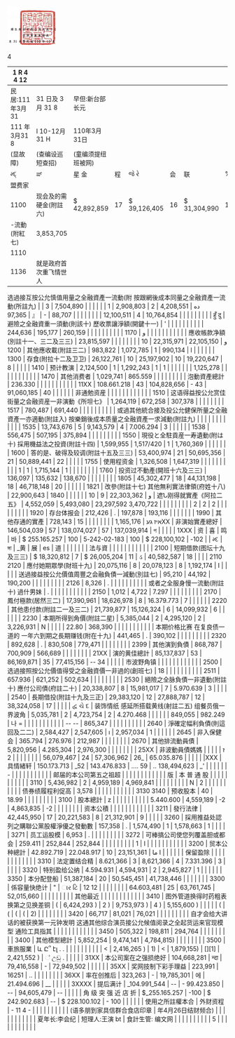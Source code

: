 

![0_image_0.png](0_image_0.png)

4

| 1 R 4 4 12                                     |                                                    |                    |               |              |               |                |              |     |               |      |
|------------------------------------------------|----------------------------------------------------|--------------------|---------------|--------------|---------------|----------------|--------------|-----|---------------|------|
| 民居:111年3月 31                               | 31 日及 3 月 31 8                                  | 早但:新台部长元    |               |              |               |                |              |     |               |      |
| 111 年3月31 8                                  | I 10-12月31 H                                      | 110年3月31日       |               |              |               |                |              |     |               |      |
| (显故障)                                       | (查编设巡短查招)                                   | (童编须提纽班被网) |               |              |               |                |              |     |               |      |
| મ્દ્                                             | ಷ್                                                  | 星 金              | 程            | જે રે          | 会            | 联             | %            | 全  | 程            | જર   |
| 盟费家                                         |                                                    |                    |               |              |               |                |              |     |               |      |
| 1100                                           | 现会及的需硬金(附註六)                             | $ 42,892,859       | 17            | $ 39,126,405 | 16            | $ 31,304,990   | 14           |     |               |      |
| -流動(附紅七)                                  | 3,853,705                                          |                    |               |              |               |                |              |     |               |      |
| 1110
1136                                                | 就是政府首次重飞情世人
选過接互按公允慎值用量之全融資產一流動(附
按跟網後成本同量之全融資產一流動(所註九)                                                    | ﺩﻩ                 | 4,208,551     | 2            | 2,908,803     | 1              |              |     |               |      |
| 7,504,890                                      | 3                                                  | 10,764,854         | 4             | 12,100,511   |               |                |              |     |               |      |
| 88,707                                         | -                                                  | 『                 | 97,365        |              |               |                |              |     |               |      |
| हुँ दु                                            | 避險之全融資重一須動(則該十)
歷收票讓淨額(開鍵十一)                                                    | '                  |               |              |               |                |              |     |               |      |
| 244,636                                        | 195,177                                            | 260,159            |               |              |               |                |              |     |               |      |
| 1170                                           | ﻭ                                                  |                    |               |              |               |                |              |     |               |      |
| 應收帳款净額(別註十一、三二及三三)             | 23,815,597                                         | ﻭ                  | 22,105,150    | 22,315,971   | 10            |                |              |     |               |      |
| 1200                                           | 其他應收載(附註三二)                               | 983,822            | 1,072,785     | 1            | 990,134       | l              |              |     |               |      |
| 1300                                           | 存食(附拉十二及卫卫)                               | 26,122,761         | 10            | 25,197,902   | 10            | 19,220,647     | 8            |     |               |      |
| 1410                                           | 预计教演                                           | 2,124,500          | 1             | 1,292,243    | 1             | 1              |              |     |               |      |
|                                                | 1,125,278                                          |                    |               |              |               |                |              |     |               |      |
| 1470                                           | 其他消费者                                         | 1,029,741          | 865.559       |              |               |                |              |     |               |      |
| 泡動資產總計                                   | 236.330                                            |                    |               |              |               |                |              |     |               |      |
| 11XX                                           | 108.661.218                                        | 43                 | 104,828,656   | - 43         | 91,060,185    | 40             |              |     |               |      |
| 非通勉资産                                     |                                                    |                    |               |              |               |                |              |     |               |      |
| 1510                                           | 这语得益按公允赏佳街量之会融资産一非演動《所坦七》 | 1,264,119          | 672,258       | 307,378      |               |                |              |     |               |      |
| 1517                                           | 780,487                                            | 691,440            |               |              |               |                |              |     |               |      |
| 或過其他統合接及投公允健保所量之全融資產一亦適動(附註入)
按樂銷後成本质量之全融資產一求減動(附註九)                                                |                                                    |                    |               |              |               |                |              |     |               |      |
| 1535                                           | 13,743,676                                         | 5                  | 9,143,579     | 4            | 7.006.294     | 3              |              |     |               |      |
| 1538                                           | 556,475                                            | 507,195            | 375,894       |              |               |                |              |     |               |      |
| 1550                                           | 現役と全駐貢産一寿遺動(附は十)
採用機益法之投資(附註十四)                                                    | 1,599,955          | 1,517/420     | 1            | 1,760,369     |                |              |     |               |      |
| 1600                                           | 答的是、破得及较调(附註十五及三三)                 | 53,400,974         | 21            | 50,695,356   | 21            | 50,889,441     | 22           |     |               |      |
| 1755                                           | 使用程资金                                         | 1,326,508          | 1,647,319     |              |               |                |              |     |               |      |
|                                                | 1                                                  | 1                  | 1,715,144     | 1            |               |                |              |     |               |      |
| 1760                                           | 投资过不動產(開班十六及三三)                       | 136,097            | 135,632       | 138,670      |               |                |              |     |               |      |
| 1805                                           | 45,302,477                                         | 18                 | 44,131,198    | 18           | 46,718,148    | 20             |              |     |               |      |
| 1821                                           | 改參(附註十七)
其他無利實法律領(府姓十八)                                                    | 22,900,643         | ﻭ             | 22,303,362   | 9             | 10             |              |     |               |      |
| 1840                                           | 遮Ն刚得就實產《阿拉二五》                          | 4,552,059          | 5,493,080     | 23,297,592
  3,470,722              |               |                |              |     |               |      |
|                                                | 2                                                  | 2                  | 2             |              |               |                |              |     |               |      |
| 1920                                           | 存台体报会                                         | 212,426            | .             | 197,878      | 193,116       |                |              |     |               |      |
| 1990                                           | 其他存通的實產                                     | 728,143            | איז גע        | 1,165,176    |               |                |              |     |               |      |
| 15XX                                           | 非演始實產總好                                     | 146,504,039        | 57            | 138,074,027  | 57            | 137,039,914    | প            |     |               |      |
| 1XXX                                           | 资                                                 | 喜                 | 鸣            | 바           | $ 255.165.257 | 100            | 5-242-02-183 | 100 | $ 228,100,102 | -102 |
| મ્દ                                             | ঙ্গা                                                 | _黄                | 展            | es           | 道            |                |              |     |               |      |
| 法与資                                         |                                                    |                    |               |              |               |                |              |     |               |      |
| 2100                                           | 短期借款(图坛十九及三三)                           | $ 18,320,812       | 7             | $ 26,005,204 | 11            | ડ              | 40,582,587   | 18  |               |      |
| 2110
2120                                                | 應付她期眾學(財班十九)                             | 20,075,116         | 8             | 20,078,123   | 8             | 1,192,174      | I            |     |               |      |
| 送過接益按公允價值周豐之会融負債一減動(別註七) | 95,210                                             | 44,192             | 190,200       |              |               |                |              |     |               |      |
| 2126                                           | 8,326                                              | .                  |               |              |               |                |              |     |               |      |
| 或者之全服身慢一流動(附註十)
 過什男妹                                                | .                                                  |                    |               |              |               |                |              |     |               |      |
| 2150                                           | 1,012                                              | 4,722              | 7.297         |              |               |                |              |     |               |      |
| 2170                                           | 鳳付極款(居然三二)                                 | 17,390,961         | 18,626,978    | 8            | 16.379.773    | 7              |              |     |               |      |
| 2220                                           | 其他患付款(附註二一及三二)                         | 21,739,877         | 15,126,324    | 6            | 14,099,932    | 6              |              |     |               |      |
| 2230                                           | 本期所得到角價(附註二星)                           | 5,385,044          | 2             | 4,295,120    | 2             | 3,226,931      | N            |     |               |      |
| 22.80                                          | 368,390                                            |                    |               |              |               |                |              |     |               |      |
| 本期价格比赛
在复良债一道的
一年六到期之長期赚钱(附在十九)                                                | 441,465                                            | .                  | 390,102       |              |               |                |              |     |               |      |
| 2320                                           | 892,628                                            | .                  | 830,508       | 779,471      |               |                |              |     |               |      |
| 2399                                           | 其他演到負債                                       | 868,787            | 700,909       | 566,689      |               |                |              |     |               |      |
| 21XX                                           | 演的黄佳總計                                       | 85,137,837         | 53            | 86,169,871   | 35            | 77,415,156     | -- 34        |     |               |      |
| 市波野角镇                                     |                                                    |                    |               |              |               |                |              |     |               |      |
| 2500                                           | 选過接照按公允價值得受之金融資價一非過的(創班七)   | 18                 |               |              |               |                |              |     |               |      |
| 2511                                           | 657.936                                            | 621,252            | 502,634       |              |               |                |              |     |               |      |
| 2530                                           | 絕險之全脉負債一非遺動(附註十)
應付公司債(府註二十)                                                    | 20,338,807         | 8             | 15,981,017   | 7             | 5.970.639      | 3            |     |               |      |
| 2540                                           | 長期借投(附註十九及三正)                           | 29,383,120         | 12            | 27,888,787   | 12            | 38,324,058     | 17           |     |               |      |
| દ્વ ચે દ                                         | 装饰情纸
感延所搭载黄线(射註二五)
组餐员俄一界波角                                                    | 5,035,781          | 2             | 4,723,754    | 2             | 4.270.468      |              |     |               |      |
| 849,055                                        | 982.249                                            | 나 =               |               |              |               |                |              |     |               |      |
|                                                | -- --                                              | 865,347            |               |              |               |                |              |     |               |      |
| 2640                                           | 淨確定幅利負債(則這回及二二)                       | 2,584,427          | 2,547,605     | ı            | 2,957,034     | 1              |              |     |               |      |
| 2645                                           | 非入保健会                                         | 365.794            | 276.976       | 212,987      |               |                |              |     |               |      |
| 2670                                           | 其他排流動員債                                     | 5,820,956          | 4.285,304     | 2,976,300    |               |                |              |     |               |      |
| 25XX                                           | 非波動員債媽媽                                     | ז                  |               |              |               |                |              |     |               |      |
| 65.035.876                                     | _26                                                | 57,306,962         | 24            | 56,079,467   |               |                |              |     |               |      |
| 2XXX                                           | 具情緒轩                                           | 150.173.713        | _52           | 143.476.833  | .... 59       | .. 138,494,623 | _'           |     |               |      |
|                                                | -                                                  |                    |               |              |               |                |              |     |               |      |
| 邮届的本公司第五之祖超                         |                                                    |                    |               |              |               |                |              |     |               |      |
| 版                                             | 本
普 通 股                                                    |                    |               |              |               |                |              |     |               |      |
| 3110                                           | 5,436,982                                          | 2                  | 4,959,189     | 4,969,841    |               |                |              |     |               |      |
|                                                | N                                                  | 2                  |               |              |               |                |              |     |               |      |
| 债券绩履程利促高                               | 3,578                                              |                    |               |              |               |                |              |     |               |      |
| 3130
3140                                                | 预收股本                                           | 40                 | 18.99         |              |               |                |              |     |               |      |
| 3100                                           | 股本總計                                           | z                  |               |              |               |                |              |     |               |      |
| 5.440.600                                      | 4,559,189                                          | -2                 | 4,863,835     | -2           |               |                |              |     |               |      |
| 资本公積                                       |                                                    |                    |               |              |               |                |              |     |               |      |
| 3211                                           | 發行法律                                           | 42,445,950         | 17            | 20,221,583   | 8             | 21,312,901     | 9            |     |               |      |
| 3260                                           | 採用推益处認列之購聯公黨股權淨優之發動數           | 157,358            | .             | 1,574,490    | 1             | 1,578,663      | 1            |     |               |      |
| 3271                                           | 员工运股模                                         | 6,953              | .             |              |               |                |              |     |               |      |
| 3272                                           | 可棒搞公司使您列覆盖胆或都会                       | 259.411            | 252,844       | 252,844      |               |                |              |     |               |      |
| | 1                                            | I                                                  |                    |               |              |               |                |              |     |               |      |
| 3200                                           | 贸本公种總計                                       | 42.892.719         | 22.048.917    | ﺍ ﻣﺎ         | 23,151,361    | 10             |              |     |               |      |
| 保留盈除                                       |                                                    |                    |               |              |               |                |              |     |               |      |
| 3310                                           | 法定置结合精                                       | 8.621,366          | 3             | 8,621,366    | 4             | 7.331.396      | 3            |     |               |      |
| 3320                                           | 特别盈给公纳                                       | 4.594.931          | 4,594,931     | 2            | 2,945,827     | 1              |              |     |               |      |
| 3350                                           | 本分配登船                                         | 51,387,184         | 20            | 50,545,451   | 41,738,446    |                |              |     |               |      |
| 3300                                           | 係容量快绝计                                       | "                  | ાર ટિ           | 12 12        |               |                |              |     |               |      |
| 64.603,481                                     | 25                                                 | 63,761,745         | 52,015,660    |              |               |                |              |     |               |      |
| 其他最近                                       |                                                    |                    |               |              |               |                |              |     |               |      |
| 3410                                           | 图外管道换得时药粗表换第之见换差铜                 | (                  | 6,424,293 )   | 2 )          | 9,753,973 )   | 4 )            | 5,155,600 )  |     |               |      |
| (                                              | (                                                  | (                  | (             | 2)           |               |                |              |     |               |      |
| 3420                                           | 66,717                                             | 81,021             | 76,021        |              |               |                |              |     |               |      |
| 自才会给大讲话的被获换第一元钟发明
这通其他综合演员接公允候值阅录之全起货运来官现模型
 通险工具指其                                                |                                                    |                    |               |              |               |                |              |     |               |      |
| 3450                                           | 505,322                                            | 198,811            | 294,764       |              |               |                |              |     |               |      |
| 3400                                           | 其他模型總計                                       | 5,852,254          | 9,474,141     | 4,784,815)   |               |                |              |     |               |      |
| 3500                                           | 車旅服業                                           | և Ը՞ էլ . .        |               |              |               |                |              |     |               |      |
| <                                              | 2,416,265 )                                        | 1)                 | <             | 1,879,155)   | [][1]         | 2,421,552 )    | ් උඩු .        |     |               |      |
| 31XX                                           | 本公司案在之强损绝好                               | 104,668,281        | न्दा            | 79,416,558   | -             | 72,949,502     |              |     |               |      |
| 35XX                                           | 奖网技制下彩手理益                                 | 223,991            | 16251         | ..           |               |                |              |     |               |      |
| 36XX                                           | 率在创推后                                         | 323,263            | -             | 19,785,301   | 에            | 21.494.696     | __           |     |               |      |
| 3XXXX                                          | 提后满计                                           | _104.991_544       | --            | - 99.423.850 | --            | 94,605,479     | --           |     |               |      |
| 角 级 突 强 近 店 折                           | $_255.165.257                                      | -100               | $ 242.902.683 | --           | $ 228.100.102 | - 100          |              |     |               |      |
| 使用之所註權本合                               | 外财资程                                           | - 11 4 -           |               |              |               |                |              |     |               |      |
| (语多朋到家具信群合食店印章                    | 年4月26日结财频合)                                 |                    |               |              |               |                |              |     |               |      |
| 夏年长:李会纪                                  | 短理人:王演 bt                                     | 食計生管: 编文网   |               |              |               |                |              |     |               |      |
| 5                                              |                                                    |                    |               |              |               |                |              |     |               |      |
